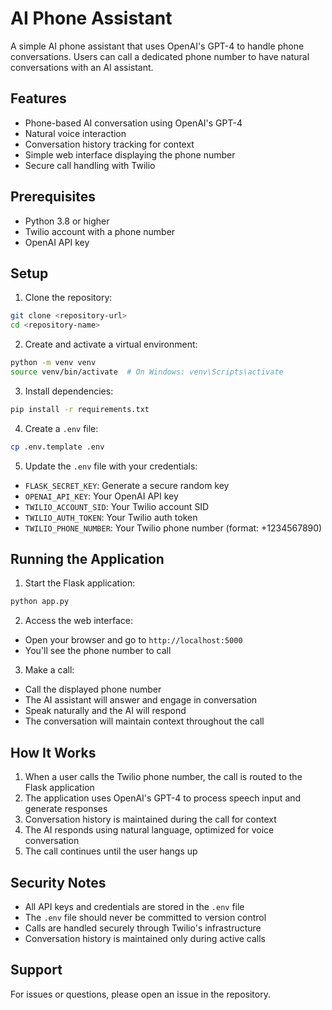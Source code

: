 # AI Phone Assistant

A simple AI phone assistant that uses OpenAI's GPT-4 to handle phone conversations. Users can call a dedicated phone number to have natural conversations with an AI assistant.

## Features

- Phone-based AI conversation using OpenAI's GPT-4
- Natural voice interaction
- Conversation history tracking for context
- Simple web interface displaying the phone number
- Secure call handling with Twilio

## Prerequisites

- Python 3.8 or higher
- Twilio account with a phone number
- OpenAI API key

## Setup

1. Clone the repository:
```bash
git clone <repository-url>
cd <repository-name>
```

2. Create and activate a virtual environment:
```bash
python -m venv venv
source venv/bin/activate  # On Windows: venv\Scripts\activate
```

3. Install dependencies:
```bash
pip install -r requirements.txt
```

4. Create a `.env` file:
```bash
cp .env.template .env
```

5. Update the `.env` file with your credentials:
- `FLASK_SECRET_KEY`: Generate a secure random key
- `OPENAI_API_KEY`: Your OpenAI API key
- `TWILIO_ACCOUNT_SID`: Your Twilio account SID
- `TWILIO_AUTH_TOKEN`: Your Twilio auth token
- `TWILIO_PHONE_NUMBER`: Your Twilio phone number (format: +1234567890)

## Running the Application

1. Start the Flask application:
```bash
python app.py
```

2. Access the web interface:
- Open your browser and go to `http://localhost:5000`
- You'll see the phone number to call

3. Make a call:
- Call the displayed phone number
- The AI assistant will answer and engage in conversation
- Speak naturally and the AI will respond
- The conversation will maintain context throughout the call

## How It Works

1. When a user calls the Twilio phone number, the call is routed to the Flask application
2. The application uses OpenAI's GPT-4 to process speech input and generate responses
3. Conversation history is maintained during the call for context
4. The AI responds using natural language, optimized for voice conversation
5. The call continues until the user hangs up

## Security Notes

- All API keys and credentials are stored in the `.env` file
- The `.env` file should never be committed to version control
- Calls are handled securely through Twilio's infrastructure
- Conversation history is maintained only during active calls

## Support

For issues or questions, please open an issue in the repository. 